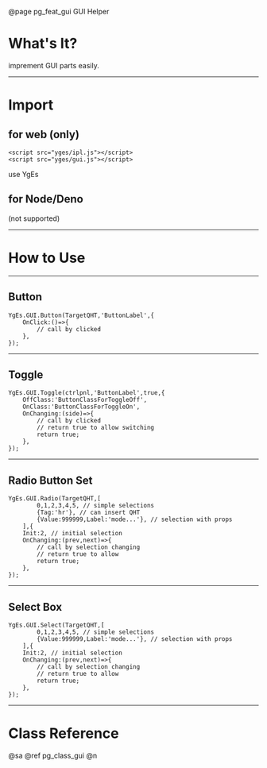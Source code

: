 ﻿@page pg_feat_gui GUI Helper

# What's It?

imprement GUI parts easily.  

-----
# Import

## for web (only)

```
<script src="yges/ipl.js"></script>
<script src="yges/gui.js"></script>
```
use YgEs

## for Node/Deno

(not supported)

-----
# How to Use

-----
## Button

```
YgEs.GUI.Button(TargetQHT,'ButtonLabel',{
	OnClick:()=>{
		// call by clicked 
	},
});
```

-----
## Toggle


```
YgEs.GUI.Toggle(ctrlpnl,'ButtonLabel',true,{
	OffClass:'ButtonClassForToggleOff',
	OnClass:'ButtonClassForToggleOn',
	OnChanging:(side)=>{
		// call by clicked 
		// return true to allow switching 
		return true;
	},
});
```

-----
## Radio Button Set

```
YgEs.GUI.Radio(TargetQHT,[
		0,1,2,3,4,5, // simple selections 
		{Tag:'hr'}, // can insert QHT  
		{Value:999999,Label:'mode...'}, // selection with props 
	],{
	Init:2, // initial selection 
	OnChanging:(prev,next)=>{
		// call by selection changing 
		// return true to allow 
		return true;
	},
});

```

-----
## Select Box

```
YgEs.GUI.Select(TargetQHT,[
		0,1,2,3,4,5, // simple selections 
		{Value:999999,Label:'mode...'}, // selection with props 
	],{
	Init:2, // initial selection 
	OnChanging:(prev,next)=>{
		// call by selection changing 
		// return true to allow 
		return true;
	},
});

```

-----
# Class Reference

@sa @ref pg_class_gui @n
